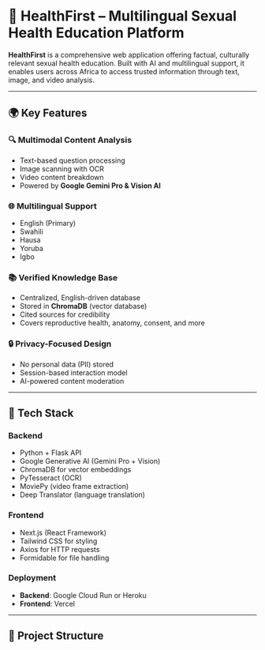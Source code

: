 # 🧠 HealthFirst – Multilingual Sexual Health Education Platform

**HealthFirst** is a comprehensive web application offering factual, culturally relevant sexual health education. Built with AI and multilingual support, it enables users across Africa to access trusted information through text, image, and video analysis.

---

## 🌍 Key Features

### 🔍 Multimodal Content Analysis
- Text-based question processing
- Image scanning with OCR
- Video content breakdown
- Powered by **Google Gemini Pro & Vision AI**

### 🌐 Multilingual Support
- English (Primary)
- Swahili
- Hausa
- Yoruba
- Igbo

### 📚 Verified Knowledge Base
- Centralized, English-driven database
- Stored in **ChromaDB** (vector database)
- Cited sources for credibility
- Covers reproductive health, anatomy, consent, and more

### 🔒 Privacy-Focused Design
- No personal data (PII) stored
- Session-based interaction model
- AI-powered content moderation

---

## 🧰 Tech Stack

### Backend
- Python + Flask API
- Google Generative AI (Gemini Pro + Vision)
- ChromaDB for vector embeddings
- PyTesseract (OCR)
- MoviePy (video frame extraction)
- Deep Translator (language translation)

### Frontend
- Next.js (React Framework)
- Tailwind CSS for styling
- Axios for HTTP requests
- Formidable for file handling

### Deployment
- **Backend**: Google Cloud Run or Heroku
- **Frontend**: Vercel

---

## 📁 Project Structure

